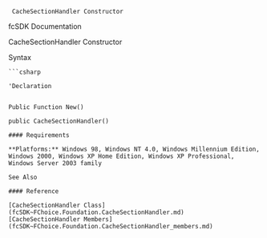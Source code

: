 ﻿     CacheSectionHandler Constructor                                                   

fcSDK Documentation

CacheSectionHandler Constructor

Syntax

```vbnet
```csharp

'Declaration
 

Public Function New()

public CacheSectionHandler()

#### Requirements

**Platforms:** Windows 98, Windows NT 4.0, Windows Millennium Edition, Windows 2000, Windows XP Home Edition, Windows XP Professional, Windows Server 2003 family

See Also

#### Reference

[CacheSectionHandler Class](fcSDK~FChoice.Foundation.CacheSectionHandler.md)  
[CacheSectionHandler Members](fcSDK~FChoice.Foundation.CacheSectionHandler_members.md)